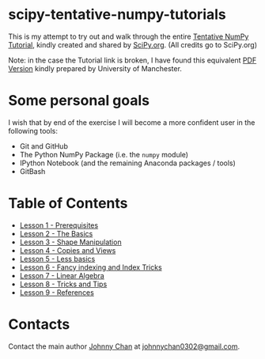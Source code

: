 # scipy-tentative-numpy-tutorials

This is my attempt to try out and walk through the entire [Tentative NumPy Tutorial](http://wiki.scipy.org/Tentative_NumPy_Tutorial#head-d3f8e5fe9b903f3c3b2a5c0dfceb60d71602cf93), kindly created and shared by [SciPy.org](http://scipy.org).  (All credits go to SciPy.org)

Note: in the case the Tutorial link is broken, I have found this equivalent [PDF Version](http://www.cs.man.ac.uk/~barry/mydocs/MyCOMP28512/MS15_Notes/PyRefs/Tentative_NumPy_Tutorial.pdf) kindly prepared by University of Manchester.

# Some personal goals

I wish that by end of the exercise I will become a more confident user in the following tools:

- Git and GitHub
- The Python NumPy Package (i.e. the `numpy` module)
- IPython Notebook (and the remaining Anaconda packages / tools)
- GitBash

# Table of Contents

- [Lesson 1 - Prerequisites](./lesson-1-prerequisities/lesson-1-prerequisites.ipynb)
- [Lesson 2 - The Basics](./lesson-2-the-basics/lesson-2-the-basics.ipynb)
- [Lesson 3 - Shape Manipulation](./lesson-3-shape-manipulation/lesson-3-shape-manipulation.ipynb)
- [Lesson 4 - Copies and Views](./lesson-4-copies-and-views/lesson-4-copies-and-views.ipynb)
- [Lesson 5 - Less basics](./lesson-5-less-basics/lesson-5-less-basics.ipynb)
- [Lesson 6 - Fancy indexing and Index Tricks](./lesson-6-fancy-indexing-and-index-tricks/lesson-6-fancy-indexing-and-index-tricksipynb)
- [Lesson 7 - Linear Algebra](./lesson-7-linear-algebra/lesson-7-linear-algebra.ipynb)
- [Lesson 8 - Tricks and Tips](./lesson-8-tricks-and-tips/lesson-8-tricks-and-tips.ipynb)
- [Lesson 9 - References](./lesson-9-references/lesson-9-references.ipynb)


# Contacts

Contact the main author [Johnny Chan](https://github.com/Atlas7) at [johnnychan0302@gmail.com](mailto:johnnychan0302@gmail.com).